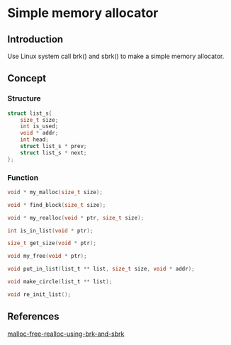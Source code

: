 # Simple memory allocator

## Introduction

Use Linux system call brk() and sbrk() to make a simple memory allocator.

## Concept

### Structure
```c
struct list_s{
	size_t size;
	int is_used;
	void * addr;
	int head;
	struct list_s * prev;
	struct list_s * next;
};
```

### Function

```c
void * my_malloc(size_t size);

void * find_block(size_t size);

void * my_realloc(void * ptr, size_t size);

int is_in_list(void * ptr);

size_t get_size(void * ptr);

void my_free(void * ptr);

void put_in_list(list_t ** list, size_t size, void * addr);

void make_circle(list_t ** list);

void re_init_list();
```

## References
[malloc-free-realloc-using-brk-and-sbrk](https://codereview.stackexchange.com/questions/80190/malloc-free-realloc-using-brk-and-sbrk)
